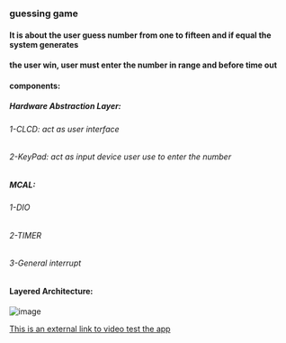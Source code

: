 ### guessing game
#### It is about the user guess number from one to fifteen and if equal the system generates 
#### the user win, user must enter the number in range and before time out 

#### components:
##### Hardware Abstraction Layer:
###### 1-CLCD: act as user interface 
###### 2-KeyPad: act as input device user use to enter the number

##### MCAL:
###### 1-DIO
###### 2-TIMER
###### 3-General interrupt 


#### Layered Architecture:
![image](https://user-images.githubusercontent.com/91437169/175072038-5353ecdc-37b9-4b62-ae9e-dee317192b81.png)

[This is an external link to video test the app](https://drive.google.com/file/d/1v8wIr8uLgOig1GfNSuU-VfqnPneKutuQ/view?usp=sharing)

